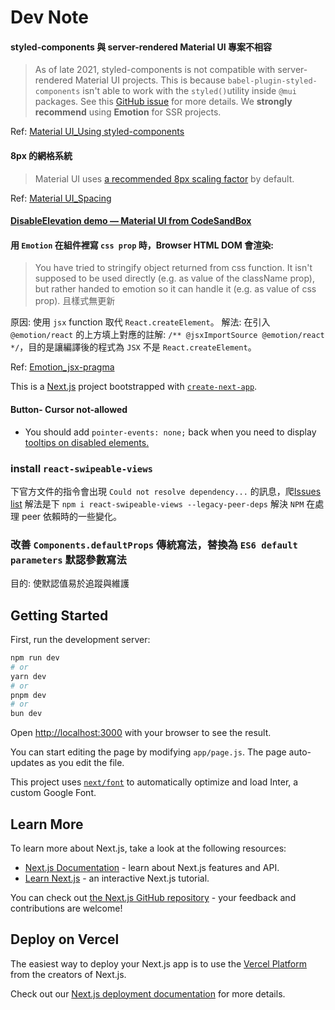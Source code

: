 # Dev Note

#### styled-components 與 server-rendered Material UI 專案不相容

> As of late 2021, styled-components is not compatible with server-rendered Material UI projects. This is because `babel-plugin-styled-components` isn't able to work with the `styled()`utility inside `@mui` packages. See this [GitHub issue](https://github.com/mui/material-ui/issues/29742) for more details.
> We **strongly recommend** using **Emotion** for SSR projects.

Ref: [Material UI_Using styled-components](https://mui.com/material-ui/integrations/styled-components/)

#### 8px 的網格系統

> Material UI uses [a recommended 8px scaling factor](https://m2.material.io/design/layout/understanding-layout.html) by default.

Ref: [Material UI_Spacing](https://mui.com/material-ui/customization/spacing/)

#### [DisableElevation demo — Material UI from CodeSandBox](https://codesandbox.io/embed/disableelevation-demo-material-ui-j02r4c?fontsize=14&hidenavigation=1&theme=dark)

#### 用 `Emotion` 在組件裡寫 `css prop` 時，Browser HTML DOM 會渲染:

> You have tried to stringify object returned from css function. It isn't supposed to be used directly (e.g. as value of the className prop), but rather handed to emotion so it can handle it (e.g. as value of css prop).
> 且樣式無更新

原因: 使用 `jsx` function 取代 `React.createElement`。
解法: 在引入 `@emotion/react` 的上方填上對應的註解: `/** @jsxImportSource @emotion/react */`，目的是讓編譯後的程式為 `JSX` 不是 `React.createElement`。

Ref: [Emotion_jsx-pragma](https://emotion.sh/docs/css-prop#jsx-pragma)

This is a [Next.js](https://nextjs.org/) project bootstrapped with [`create-next-app`](https://github.com/vercel/next.js/tree/canary/packages/create-next-app).

#### Button- Cursor not-allowed

- You should add `pointer-events: none;` back when you need to display [tooltips on disabled elements.](https://mui.com/material-ui/react-tooltip/#disabled-elements)

### install `react-swipeable-views`

下官方文件的指令會出現 `Could not resolve dependency...` 的訊息，爬[Issues list](https://github.com/oliviertassinari/react-swipeable-views/issues/683) 解法是下
`npm i react-swipeable-views --legacy-peer-deps` 解決 `NPM` 在處理 peer 依賴時的一些變化。

### 改善 `Components.defaultProps` 傳統寫法，替換為 `ES6 default parameters` 默認參數寫法

目的: 使默認值易於追蹤與維護

## Getting Started

First, run the development server:

```bash
npm run dev
# or
yarn dev
# or
pnpm dev
# or
bun dev
```

Open [http://localhost:3000](http://localhost:3000) with your browser to see the result.

You can start editing the page by modifying `app/page.js`. The page auto-updates as you edit the file.

This project uses [`next/font`](https://nextjs.org/docs/basic-features/font-optimization) to automatically optimize and load Inter, a custom Google Font.

## Learn More

To learn more about Next.js, take a look at the following resources:

- [Next.js Documentation](https://nextjs.org/docs) - learn about Next.js features and API.
- [Learn Next.js](https://nextjs.org/learn) - an interactive Next.js tutorial.

You can check out [the Next.js GitHub repository](https://github.com/vercel/next.js/) - your feedback and contributions are welcome!

## Deploy on Vercel

The easiest way to deploy your Next.js app is to use the [Vercel Platform](https://vercel.com/new?utm_medium=default-template&filter=next.js&utm_source=create-next-app&utm_campaign=create-next-app-readme) from the creators of Next.js.

Check out our [Next.js deployment documentation](https://nextjs.org/docs/deployment) for more details.
